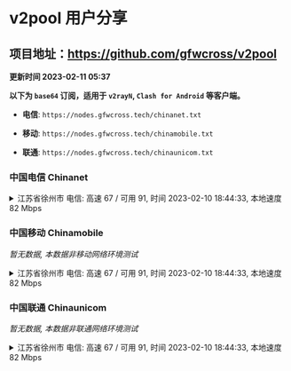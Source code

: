 # v2pool 用户分享
## 项目地址：<https://github.com/gfwcross/v2pool>
**更新时间 2023-02-11 05:37**


**以下为 `base64` 订阅，适用于 `v2rayN`, `Clash for Android` 等客户端。**

- **电信**: `https://nodes.gfwcross.tech/chinanet.txt`

- **移动**: `https://nodes.gfwcross.tech/chinamobile.txt`

- **联通**: `https://nodes.gfwcross.tech/chinaunicom.txt`


### 中国电信 Chinanet
<details><summary>江苏省徐州市 电信: 高速 67 / 可用 91, 时间 2023-02-10 18:44:33, 本地速度 82 Mbps</summary><p>可用节点订阅：https://transfer.sh/LMn3jW/running.txt<br>高速节点订阅：https://transfer.sh/DRbxvX/good.txt<br>低延迟节点订阅：https://transfer.sh/qImFMj/low_delay.txt</p></details>
<p></p>

### 中国移动 Chinamobile
<i>暂无数据, 本数据非移动网络环境测试</i>
<details><summary>江苏省徐州市 电信: 高速 67 / 可用 91, 时间 2023-02-10 18:44:33, 本地速度 82 Mbps</summary><p>可用节点订阅：https://transfer.sh/LMn3jW/running.txt<br>高速节点订阅：https://transfer.sh/DRbxvX/good.txt<br>低延迟节点订阅：https://transfer.sh/qImFMj/low_delay.txt</p></details>
<p></p>

### 中国联通 Chinaunicom
<i>暂无数据, 本数据非联通网络环境测试</i>
<details><summary>江苏省徐州市 电信: 高速 67 / 可用 91, 时间 2023-02-10 18:44:33, 本地速度 82 Mbps</summary><p>可用节点订阅：https://transfer.sh/LMn3jW/running.txt<br>高速节点订阅：https://transfer.sh/DRbxvX/good.txt<br>低延迟节点订阅：https://transfer.sh/qImFMj/low_delay.txt</p></details>
<p></p>